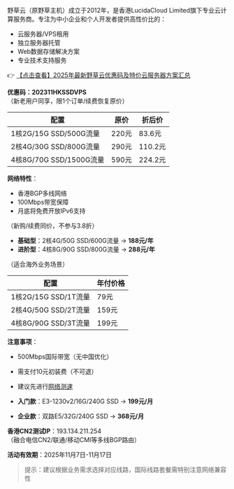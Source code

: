 
野草云（原野草主机）成立于2012年，是香港LucidaCloud Limited旗下专业云计算服务商。专注为中小企业和个人开发者提供高性价比的：
- 云服务器/VPS租用
- 独立服务器托管
- Web数据存储解决方案
- 专业技术支持服务

👉 [【点击查看】2025年最新野草云优惠码及特价云服务器方案汇总](https://bit.ly/yecaoyun)


**优惠码：202311HKSSDVPS**  
（新老用户同享，限1个订单/续费恢复原价）

| 配置                | 原价   | 折后价  |
|---------------------|--------|---------|
| 1核2G/15G SSD/500G流量 | 220元  | 83.6元  |
| 2核4G/30G SSD/800G流量 | 290元  | 110.2元 |
| 4核8G/70G SSD/1500G流量| 590元  | 224.2元 |

**网络特性**：  
- 香港BGP多线网络
- 100Mbps带宽保障
- 月底将免费开放IPv6支持

（新购/续费同价，不参与3.8折）

- **基础型**：2核4G/50G SSD/600G流量 → **188元/年**
- **进阶型**：4核8G/90G SSD/800G流量 → **288元/年**

（适合海外业务场景）

| 配置                | 年付价格 |
|---------------------|----------|
| 1核2G/15G SSD/1T流量 | 79元     |
| 2核4G/50G SSD/2T流量 | 159元    |
| 4核8G/90G SSD/3T流量 | 199元    |

**注意事项**：
- 500Mbps国际带宽（无中国优化）
- 需支付10元初装费（不可退）
- 建议先进行[网络测速](https://hk-standard-bgp.hkg.speedtest.yecaoyun.com/)

- **入门款**：E3-1230v2/16G/240G SSD → **199元/月**
- **企业款**：双路E5/32G/240G SSD → **368元/月**

**香港CN2测试IP**：193.134.211.254  
（融合电信CN2/联通/移动CMI等多线BGP路由）

**活动有效期**：2025年11月7日-11月17日

> 提示：建议根据业务需求选择对应线路，国际线路套餐需特别注意网络兼容性
